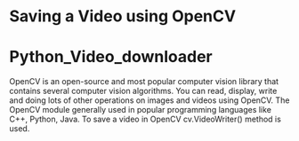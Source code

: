 # Saving a Video using OpenCV

# Python_Video_downloader

OpenCV is an open-source and most popular computer vision library that contains several computer vision algorithms. 
You can read, display, write and doing lots of other operations on images and videos using OpenCV. 
The OpenCV module generally used in popular programming languages like C++, Python, Java. To save a video in OpenCV cv.VideoWriter() method is used.

